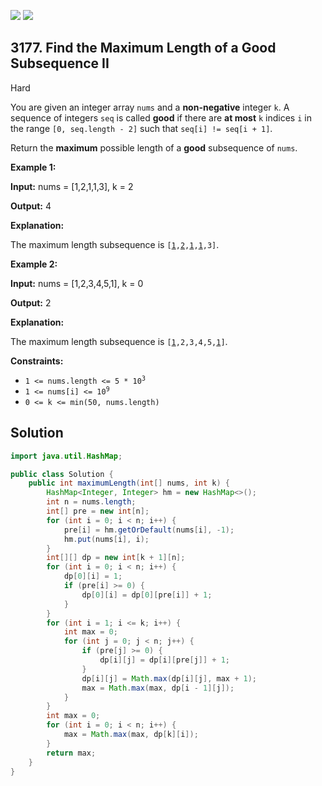 [![](https://img.shields.io/github/stars/javadev/LeetCode-in-Java?label=Stars&style=flat-square)](https://github.com/javadev/LeetCode-in-Java)
[![](https://img.shields.io/github/forks/javadev/LeetCode-in-Java?label=Fork%20me%20on%20GitHub%20&style=flat-square)](https://github.com/javadev/LeetCode-in-Java/fork)

## 3177\. Find the Maximum Length of a Good Subsequence II

Hard

You are given an integer array `nums` and a **non-negative** integer `k`. A sequence of integers `seq` is called **good** if there are **at most** `k` indices `i` in the range `[0, seq.length - 2]` such that `seq[i] != seq[i + 1]`.

Return the **maximum** possible length of a **good** subsequence of `nums`.

**Example 1:**

**Input:** nums = [1,2,1,1,3], k = 2

**Output:** 4

**Explanation:**

The maximum length subsequence is <code>[<ins>1</ins>,<ins>2</ins>,<ins>1</ins>,<ins>1</ins>,3]</code>.

**Example 2:**

**Input:** nums = [1,2,3,4,5,1], k = 0

**Output:** 2

**Explanation:**

The maximum length subsequence is <code>[<ins>1</ins>,2,3,4,5,<ins>1</ins>]</code>.

**Constraints:**

*   <code>1 <= nums.length <= 5 * 10<sup>3</sup></code>
*   <code>1 <= nums[i] <= 10<sup>9</sup></code>
*   `0 <= k <= min(50, nums.length)`

## Solution

```java
import java.util.HashMap;

public class Solution {
    public int maximumLength(int[] nums, int k) {
        HashMap<Integer, Integer> hm = new HashMap<>();
        int n = nums.length;
        int[] pre = new int[n];
        for (int i = 0; i < n; i++) {
            pre[i] = hm.getOrDefault(nums[i], -1);
            hm.put(nums[i], i);
        }
        int[][] dp = new int[k + 1][n];
        for (int i = 0; i < n; i++) {
            dp[0][i] = 1;
            if (pre[i] >= 0) {
                dp[0][i] = dp[0][pre[i]] + 1;
            }
        }
        for (int i = 1; i <= k; i++) {
            int max = 0;
            for (int j = 0; j < n; j++) {
                if (pre[j] >= 0) {
                    dp[i][j] = dp[i][pre[j]] + 1;
                }
                dp[i][j] = Math.max(dp[i][j], max + 1);
                max = Math.max(max, dp[i - 1][j]);
            }
        }
        int max = 0;
        for (int i = 0; i < n; i++) {
            max = Math.max(max, dp[k][i]);
        }
        return max;
    }
}
```